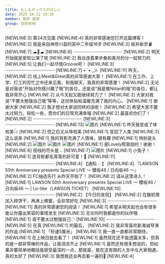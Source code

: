 ```yaml
---
title: もしもボックスがほしい
date: 2025.10.12 19:39
member: 坂井 新奈
group: 日向坂46
---
```


[NEWLINE:3]
第24次见面
[NEWLINE:4]
真的非常感谢您打开这篇博客！
[NEWLINE:2]
我是来自神奈川县的高中二年级16岁
[NEWLINE:2]
坂井新奈🩰
[NEWLINE:7]
︎︎☁🚃︎︎☁
[NEWLINE:6]
┈┈┈┈┈┈┈┈┈┈┈┈┈┈┈┈┈┈┈
[NEWLINE:2]
明天开始就是爱知公演了呢
[NEWLINE:2]
我会连着果步桑和美月的分一起努力的
[NEWLINE:5]
让我们一起尽情Groove吧！
[NEWLINE:3]
┈┈┈┈┈┈┈┈┈┈┈┈┈┈┈┈┈┈┈
[NEWLINE:7]
•*¨*•.¸¸♬︎
[NEWLINE:11]
昨天，
[NEWLINE:2]
线上Meet&Greet真的非常感谢大家！
[NEWLINE:1]
在工作、上学、打工的百忙之中还来见我、和我聊天，我真的非常感激！
[NEWLINE:2]
无论是对我说“开始对你感兴趣了哦”的各位，还是说“我是推Niitan的哦”的各位，都让我非常开心
[NEWLINE:2]
从今天起又能继续努力了！
[NEWLINE:2]
大家对我说“不要太勉强自己哦”等等，这份体贴和温暖充满了我的内心，
[NEWLINE:1]
谢谢大家
[NEWLINE:2]
我才想对大家说同样的话呢！
[NEWLINE:2]
希望大家不要太过努力，轻松一些，愿你们的日常充满幸福
[NEWLINE:2]
最喜欢你们了！
[NEWLINE:2]
┈┈┈┈┈┈┈┈┈┈┈┈┈┈┈┈┈┈┈
[NEWLINE:3]
┈┈┈┈┈┈┈┈┈┈┈┈┈┈┈┈┈┈┈
[NEWLINE:13]
![图片](https://cdn.hinatazaka46.com/files/14/diary/official/member/moblog/202510/mob6sOnSI.jpg)
[NEWLINE:1]
昨天我变成了哆啦美𓃠‪
[NEWLINE:2]
但之后又从哆啦美
[NEWLINE:1]
变回了人类
[NEWLINE:3]
这么说来
[NEWLINE:1]
我的背影充满了人情味，很有趣
[NEWLINE:1]
特别是头
[NEWLINE:2]
![图片](https://cdn.hinatazaka46.com/files/14/diary/official/member/moblog/202510/mobSQcTbP.jpg)
![图片](https://cdn.hinatazaka46.com/files/14/diary/official/member/moblog/202510/mobysQ1HC.jpg)
![图片](https://cdn.hinatazaka46.com/files/14/diary/official/member/moblog/202510/mobvuJqx5.jpg)
[NEWLINE:1]
是Lovely帮我拍的！谢谢！
[NEWLINE:6]
视线的尽头是…
[NEWLINE:7]
![图片](https://cdn.hinatazaka46.com/files/14/diary/official/member/moblog/202510/mobLOEHQ3.jpg)
[NEWLINE:1]
小兔子！
[NEWLINE:1]
连背影都毛茸茸的好可爱！🐰
[NEWLINE:11]
┈┈┈┈┈┈┈┈┈┈┈┈┈┈┈┈┈┈┈
[NEWLINE:4]
【通知𓈒𓂂𓏸】
[NEWLINE:4]
『LAWSON 50th Anniversary presents Special LIVE ～ 櫻坂46 / 日向坂46 ～』
[NEWLINE:2]
FC抽选先行
从昨天开始了！
[NEWLINE:2]
请从这里进入！
[NEWLINE:1]
LAWSON 50th Anniversary presents Special LIVE ～ 櫻坂46 / 日向坂46 ～ | Lo-tike（LAWSON TICKET）
[NEWLINE:10]
┈┈┈┈┈┈┈┈┈┈┈┈┈┈┈┈┈┈┈
[NEWLINE:2]
【今日的发现】
[NEWLINE:2]
在酸奶里加入碎饼干，再淋上蜂蜜，会非常好吃
[NEWLINE:3]
┈┈┈┈┈┈┈┈┈┈┈┈┈┈┈┈┈┈┈
[NEWLINE:11]
真的非常感谢您的阅读！
[NEWLINE:1]
希望从明天起也会有很多能让你露出笑容的事情发生
[NEWLINE:3]
无论何时我都是你的伙伴哦
[NEWLINE:1]
请不要太过勉强自己︎︎☁
[NEWLINE:10]
┈┈┈┈┈┈┈┈┈┈┈┈┈┈┈┈┈┈┈
[NEWLINE:5]
在真
[NEWLINE:1]
的最后，
[NEWLINE:2]
我非常喜欢新海诚导演的作品
[NEWLINE:1]
「秒速5厘米」
[NEWLINE:1]
我一直一直都非常期待，
[NEWLINE:1]
在上映日就去看了！
[NEWLINE:1]
虽然现在还不能透露太多，但真的是一部非常棒的作品，让我泪流不止
[NEWLINE:1]
虽然还有很多想说的，但如果非要简单地概括我感受最深的一点，那就是，能在这有限的人生中与大家相遇，真的太好了
[NEWLINE:3]
我想我还会再去看一遍的🎥
[NEWLINE:4]